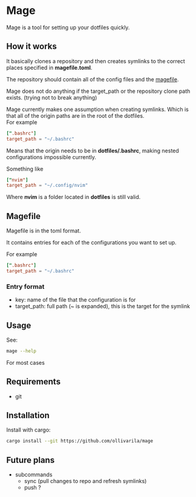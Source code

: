 # Mage

Mage is a tool for setting up your dotfiles quickly.

## How it works

It basically clones a repository and then creates symlinks to the correct places specified in **magefile.toml**.

The repository should contain all of the config files and the [magefile](#magefile).

Mage does not do anything if the target_path or the repository clone path exists. (trying not to break anything)

Mage currently makes one assumption when creating symlinks. Which is that all of the origin paths are in the root of the dotfiles.  
For example

```toml
[".bashrc"]
target_path = "~/.bashrc"
```

Means that the origin needs to be in **dotfiles/.bashrc**, making nested configurations impossible currently.

Something like

```toml
["nvim"]
target_path = "~/.config/nvim"
```

Where **nvim** is a folder located in **dotfiles** is still valid.

## Magefile

Magefile is in the toml format.

It contains entries for each of the configurations you want to set up.

For example

```toml
[".bashrc"]
target_path = "~/.bashrc"
```

### Entry format

- key: name of the file that the configuration is for
- target_path: full path (~ is expanded), this is the target for the symlink

## Usage

See:

```sh
mage --help
```

For most cases

## Requirements

- git

## Installation

Install with cargo:

```sh
cargo install --git https://github.com/ollivarila/mage
```

## Future plans

- subcommands
  - sync (pull changes to repo and refresh symlinks)
  - push ?
